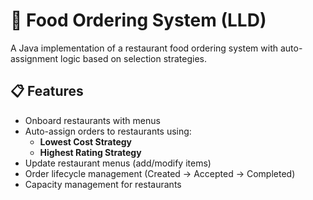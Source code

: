 # 🍔 Food Ordering System (LLD)

A Java implementation of a restaurant food ordering system with auto-assignment logic based on selection strategies.

## 📋 Features
- Onboard restaurants with menus
- Auto-assign orders to restaurants using:
  - **Lowest Cost Strategy**
  - **Highest Rating Strategy**
- Update restaurant menus (add/modify items)
- Order lifecycle management (Created → Accepted → Completed)
- Capacity management for restaurants
